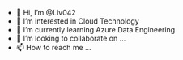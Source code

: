 - 👋 Hi, I’m @Liv042
- 👀 I’m interested in Cloud Technology
- 🌱 I’m currently learning Azure Data Engineering
- 💞️ I’m looking to collaborate on ...
- 📫 How to reach me ...

<!---
Liv042/Liv042 is a ✨ special ✨ repository because its `README.md` (this file) appears on your GitHub profile.
You can click the Preview link to take a look at your changes.
--->

